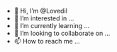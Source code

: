 - 👋 Hi, I’m @Lovedil
- 👀 I’m interested in ...
- 🌱 I’m currently learning ...
- 💞️ I’m looking to collaborate on ...
- 📫 How to reach me ...

<!---
Lovedil/Lovedil is a ✨ special ✨ repository because its `README.md` (this file) appears on your GitHub profile.
You can click the Preview link to take a look at your changes.
--->
